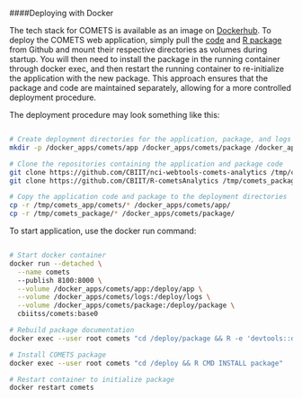 ####Deploying with Docker

The tech stack for COMETS is available as an image on [Dockerhub](https://hub.docker.com/r/cbiitss/comets/). To deploy the COMETS web application, simply pull the [code](https://github.com/CBIIT/nci-webtools-comets-analytics) and [R package](https://github.com/CBIIT/R-cometsAnalytics) from Github and mount their respective directories as volumes during startup. You will then need to install the package in the running container through docker exec, and then restart the running container to re-initialize the application with the new package. This approach ensures that the package and code are maintained separately, allowing for a more controlled deployment procedure. 

The deployment procedure may look something like this: 

```bash

# Create deployment directories for the application, package, and logs
mkdir -p /docker_apps/comets/app /docker_apps/comets/package /docker_apps/comets/logs

# Clone the repositories containing the application and package code
git clone https://github.com/CBIIT/nci-webtools-comets-analytics /tmp/comets_app
git clone https://github.com/CBIIT/R-cometsAnalytics /tmp/comets_package

# Copy the application code and package to the deployment directories
cp -r /tmp/comets_app/comets/* /docker_apps/comets/app/
cp -r /tmp/comets_package/* /docker_apps/comets/package/

```

To start application, use the docker run command:

```bash

# Start docker container
docker run --detached \
  --name comets
  --publish 8100:8000 \
  --volume /docker_apps/comets/app:/deploy/app \
  --volume /docker_apps/comets/logs:/deploy/logs \
  --volume /docker_apps/comets/package:/deploy/package \
  cbiitss/comets:base0

# Rebuild package documentation
docker exec --user root comets "cd /deploy/package && R -e 'devtools::document()'"

# Install COMETS package
docker exec --user root comets "cd /deploy && R CMD INSTALL package"

# Restart container to initialize package
docker restart comets
  
```

